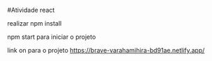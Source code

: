 #Atividade react

realizar npm install

npm start 
para iniciar o projeto

link on para o projeto
https://brave-varahamihira-bd91ae.netlify.app/
